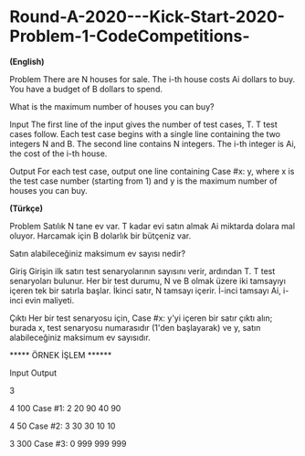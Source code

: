 # Round-A-2020---Kick-Start-2020-Problem-1-CodeCompetitions-

******(English)******

Problem
There are N houses for sale. The i-th house costs Ai dollars to buy. You have a budget of B dollars to spend.

What is the maximum number of houses you can buy?

Input
The first line of the input gives the number of test cases, T. T test cases follow. Each test case begins with a single line containing the two integers N and B. The second line contains N integers. The i-th integer is Ai, the cost of the i-th house.

Output
For each test case, output one line containing Case #x: y, where x is the test case number (starting from 1) and y is the maximum number of houses you can buy.

******(Türkçe)******

Problem
Satılık N tane ev var. T kadar evi satın almak Ai miktarda dolara mal oluyor. Harcamak için B dolarlık bir bütçeniz var.

Satın alabileceğiniz maksimum ev sayısı nedir?

Giriş
Girişin ilk satırı test senaryolarının sayısını verir, ardından T. T test senaryoları bulunur. Her bir test durumu, N ve B olmak üzere iki tamsayıyı içeren tek bir satırla başlar. İkinci satır, N tamsayı içerir. İ-inci tamsayı Ai, i-inci evin maliyeti.

Çıktı
Her bir test senaryosu için, Case #x: y'yi içeren bir satır çıktı alın; burada x, test senaryosu numarasıdır (1'den başlayarak) ve y, satın alabileceğiniz maksimum ev sayısıdır.


***** ÖRNEK İŞLEM ******

Input                                 Output 	                                    
 
3

4 100                                 Case #1: 2
20 90 40 90

4 50                                  Case #2: 3
30 30 10 10

3 300                                 Case #3: 0
999 999 999

  



